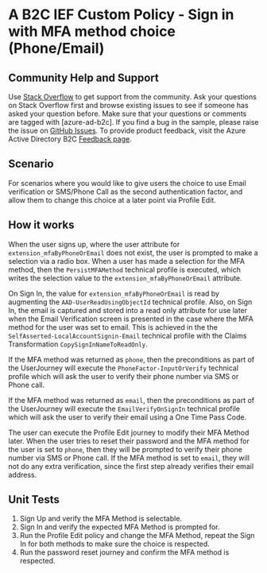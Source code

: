 # A B2C IEF Custom Policy - Sign in with MFA method choice (Phone/Email)

## Community Help and Support
Use [Stack Overflow](https://stackoverflow.com/questions/tagged/azure-ad-b2c) to get support from the community. Ask your questions on Stack Overflow first and browse existing issues to see if someone has asked your question before. Make sure that your questions or comments are tagged with [azure-ad-b2c].
If you find a bug in the sample, please raise the issue on [GitHub Issues](https://github.com/azure-ad-b2c/samples/issues).
To provide product feedback, visit the Azure Active Directory B2C [Feedback page](https://feedback.azure.com/forums/169401-azure-active-directory?category_id=160596).

## Scenario
For scenarios where you would like to give users the choice to use Email verification or SMS/Phone Call as the second authentication factor, and allow them to change this choice at a later point via Profile Edit.

## How it works
When the user signs up, where the user attribute for `extension_mfaByPhoneOrEmail` does not exist, the user is prompted to make a selection via a radio box. 
When a user has made a selection for the MFA method, then the `PersistMFAMethod` technical profile is executed, which writes the selection value to the `extension_mfaByPhoneOrEmail` attribute.

On Sign In, the value for `extension_mfaByPhoneOrEmail` is read by augmenting the `AAD-UserReadUsingObjectId` technical profile. Also, on Sign In, the email is captured and stored into a read only attribute for use later when the Email Verification screen is presented in the case where the MFA method for the user was set to email. This is achieved in the the `SelfAsserted-LocalAccountSignin-Email` technical profile with the Claims Transformation `CopySignInNameToReadOnly`.

If the MFA method was returned as `phone`, then the preconditions as part of the UserJourney will execute the `PhoneFactor-InputOrVerify` technical profile which will ask the user to verify their phone number via SMS or Phone call.

If the MFA method was returned as `email`, then the preconditions as part of the UserJourney will execute the `EmailVerifyOnSignIn` technical profile which will ask the user to verify their email using a One Time Pass Code.

The user can execute the Profile Edit journey to modify their MFA Method later.
When the user tries to reset their password and the MFA method for the user is set to `phone`, then they will be prompted to verify their phone number via SMS or Phone call. If the MFA method is set to `email`, they will not do any extra verification, since the first step already verifies their email address.

## Unit Tests
1. Sign Up and verify the MFA Method is selectable. 
2. Sign In and verify the expected MFA Method is prompted for.
3. Run the Profile Edit policy and change the MFA Method, repeat the Sign In for both methods to make sure the choice is respected.
4. Run the password reset journey and confirm the MFA method is respected.